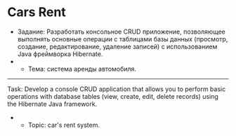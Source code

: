 # Cars Rent

* Задание: Разработать консольное CRUD приложение, позволяющее выполнять основные операции с таблицами базы данных (просмотр, создание, редактирование, удаление записей) с использованием Java фреймворка Hibernate.
* * Тема: система аренды автомобиля.
* * * 
Task: Develop a console CRUD application that allows you to perform basic operations with database tables (view, create, edit, delete records) using the Hibernate Java framework. 

* * Topic: car's rent system.
